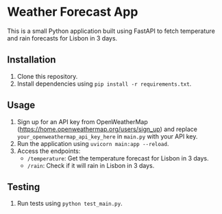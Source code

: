 # Weather Forecast App

This is a small Python application built using FastAPI to fetch temperature and rain forecasts for Lisbon in 3 days.

## Installation

1. Clone this repository.
2. Install dependencies using `pip install -r requirements.txt`.

## Usage

1. Sign up for an API key from OpenWeatherMap (https://home.openweathermap.org/users/sign_up) and replace `your_openweathermap_api_key_here` in `main.py` with your API key.
2. Run the application using `uvicorn main:app --reload`.
3. Access the endpoints:
   - `/temperature`: Get the temperature forecast for Lisbon in 3 days.
   - `/rain`: Check if it will rain in Lisbon in 3 days.

## Testing

1. Run tests using `python test_main.py`.